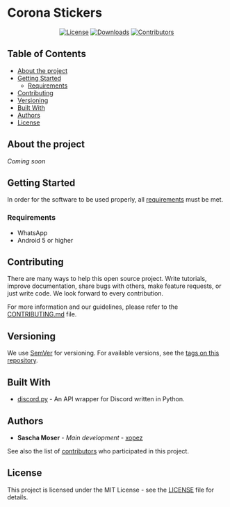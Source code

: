 # Corona Stickers
<p align="center">
    <a href="https://github.com/xopez/Corona-Stickers/blob/master/LICENSE"><img src="https://img.shields.io/github/license/xopez/Corona-Stickers?label=License&labelColor=30363D&color=2FBF50" alt="License"></a>
    <a href="https://github.com/xopez/Corona-Stickers/releases"><img src="https://img.shields.io/github/downloads/xopez/Corona-Stickers/total?label=Downloads&labelColor=30363D&color=2FBF50" alt="Downloads"></a>
    <a href="https://github.com/xopez/Corona-Stickers/graphs/contributors"><img src="https://img.shields.io/github/contributors/xopez/Corona-Stickers?label=Contributors&labelColor=30363D&color=2FBF50" alt="Contributors"></a>
</p>

## Table of Contents
* [About the project](#about-the-project)
* [Getting Started](#getting-started)
    * [Requirements](#requirements)
* [Contributing](#contributing)
* [Versioning](#versioning)
* [Built With](#built-with)
* [Authors](#authors)
* [License](#license)

## About the project
*Coming soon*

## Getting Started
In order for the software to be used properly, all [requirements](#requirements) must be met.

### Requirements
* WhatsApp
* Android 5 or higher

## Contributing
There are many ways to help this open source project. Write tutorials, improve documentation, share bugs with others, make feature requests, or just write code. We look forward to every contribution.

For more information and our guidelines, please refer to the [CONTRIBUTING.md](CONTRIBUTING.md) file.

## Versioning
We use [SemVer](http://semver.org/) for versioning. For available versions, see the [tags on this repository](https://github.com/xopez/Corona-Stickers/tags). 

## Built With
* [discord.py](https://github.com/Rapptz/discord.py) - An API wrapper for Discord written in Python.

## Authors
* **Sascha Moser** - *Main development* - [xopez](https://github.com/xopez)

See also the list of [contributors](https://github.com/xopez/Corona-Stickers/graphs/contributors) who participated in this project.

## License
This project is licensed under the MIT License - see the [LICENSE](LICENSE) file for details.
